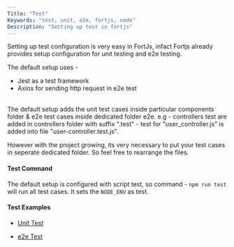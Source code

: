 ```yaml
---
Title: "Test"
Keywords: "test, unit, e2e, fortjs, node"
Description: "Setting up test in fortjs"
---
```


Setting up test configuration is very easy in FortJs, infact Fortjs already provides setup configuration for unit testing and e2e testing.

The default setup uses - 

* Jest as a test framework
* Axios for sending http request in e2e test

<br>The default setup adds the unit test cases inside particular components folder & e2e test cases inside dedicated folder e2e. 
e.g - controllers test are added in controllers folder with suffix ".test" - test for "user_controller.js" is added into file "user-controller.test.js".

However with the project growing, its very necessary to put your test cases in seperate dedicated folder. So feel free to rearrange the files.

#### Test Command

The default setup is configured with script test, so command - `npm run test` will run all test cases. It sets the `NODE_ENV` as test.

#### Test Examples 

* [Unit Test](/tutorial/test/unit-test)

* [e2e Test](/tutorial/test/e2e-test)


